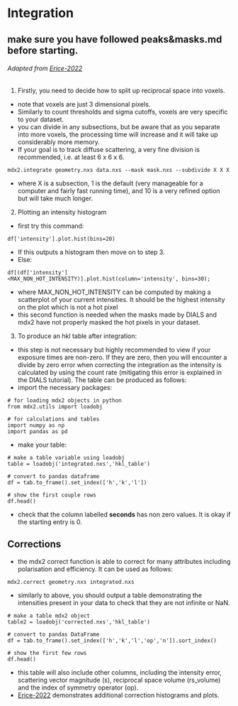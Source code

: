 # Integration 
## make sure you have followed peaks&masks.md before starting. 
###### Adapted from [Erice-2022](https://github.com/ando-lab/erice-2022-data-reduction/blob/main/4_mdx2_integration.ipynb)

1. Firstly, you need to decide how to split up reciprocal space into voxels. 
- note that voxels are just 3 dimensional pixels. 
- Similarly to count thresholds and sigma cutoffs, voxels are very specific to your dataset. 
- you can divide in any subsections, but be aware that as you separate into more voxels, the processing time will increase and it will take up considerably more memory. 
- If your goal is to track diffuse scattering, a very fine division is recommended, i.e. at least 6 x 6 x 6.
```
mdx2.integrate geometry.nxs data.nxs --mask mask.nxs --subdivide X X X
```
- where X is a subsection, 1 is the default (very manageable for a computer and fairly fast running time), and 10 is a very refined option but will take much longer. 
2. Plotting an intensity histogram
- first try this command:
```
df['intensity'].plot.hist(bins=20)
```
- If this outputs a histogram then move on to step 3. 
- Else:
```
df[(df['intensity']<MAX_NON_HOT_INTENSITY)].plot.hist(column='intensity', bins=30);
```
- where MAX_NON_HOT_INTENSITY can be computed by making a scatterplot of your current intensities. It should be the highest intensity on the plot which is not a hot pixel
- this second function is needed when the masks made by DIALS and mdx2 have not properly masked the hot pixels in your dataset. 

3. To produce an hkl table after integration:
- this step is not necessary but highly recommended to view if your exposure times are non-zero. If they are zero, then you will encounter a divide by zero error when correcting the integration as the intensity is calculated by using the count rate (mitigating this error is explained in the DIALS tutorial). 
The table can be produced as follows:
- import the necessary packages:
```
# for loading mdx2 objects in python
from mdx2.utils import loadobj

# for calculations and tables
import numpy as np
import pandas as pd
```
- make your table:
```
# make a table variable using loadobj
table = loadobj('integrated.nxs','hkl_table')

# convert to pandas dataframe
df = tab.to_frame().set_index(['h','k','l'])

# show the first couple rows
df.head()
```
- check that the column labelled **seconds** has non zero values. It is okay if the starting entry is 0. 

## Corrections
- the mdx2 correct function is able to correct for many attributes including polarisation and efficiency. It can be used as follows:
```
mdx2.correct geometry.nxs integrated.nxs
```
- similarly to above, you should output a table demonstrating the intensities present in your data to check that they are not infinite or NaN. 
```
# make a table mdx2 object
table2 = loadobj('corrected.nxs','hkl_table')

# convert to pandas DataFrame
df = tab.to_frame().set_index(['h','k','l','op','n']).sort_index()

# show the first few rows
df.head()
```
- this table will also include other columns, including the intensity error, scattering vector magnitude (s), reciprocal space volume (rs_volume) and the index of symmetry operator (op). 
- [Erice-2022](https://github.com/ando-lab/erice-2022-data-reduction/blob/main/4_mdx2_integration.ipynb) demonstrates additional correction histograms and plots. 
